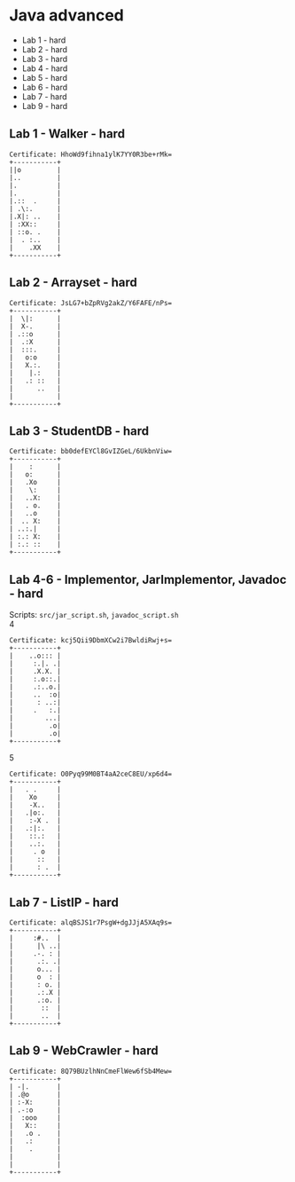 # Java advanced

- Lab 1 - hard
- Lab 2 - hard
- Lab 3 - hard
- Lab 4 - hard
- Lab 5 - hard
- Lab 6 - hard
- Lab 7 - hard
- Lab 9 - hard

## Lab 1 - Walker - hard
```
Certificate: HhoWd9fihna1ylK7YY0R3be+rMk=
+-----------+
||o         |
|..         |
|.          |
|.          |
|.::  .     |
| .\:.      |
|.X|: ..    |
| :XX::     |
| ::o. .    |
|  . :..    |
|    .XX    |
+-----------+
```

## Lab 2 - Arrayset - hard 
```
Certificate: JsLG7+bZpRVg2akZ/Y6FAFE/nPs=
+-----------+
|  \|:      |
|  X-.      |
| .::o      |
|  .:X      |
|  :::.     |
|   o:o     |
|   X.:.    |
|    |.:    |
|   .: ::   |
|      ..   |
|           |
+-----------+
```

## Lab 3 - StudentDB - hard 
```
Certificate: bb0defEYCl8GvIZGeL/6UkbnViw=
+-----------+
|    :      |
|   o:      |
|   .Xo     |
|    \:     |
|   ..X:    |
|   . o.    |
|   ..o     |
|  .. X:    |
| ..:.|     |
| :.: X:    |
| :.: ::    |
+-----------+
```

## Lab 4-6 - Implementor, JarImplementor, Javadoc - hard
Scripts: `src/jar_script.sh`, `javadoc_script.sh`   
4
```
Certificate: kcj5Qii9DbmXCw2i7BwldiRwj+s=
+-----------+
|    ..o::: |
|     :.|. .|
|     .X.X. |
|     :.o::.|
|     .:..o.|
|     ..  :o|
|      : ..:|
|     .   :.|
|        ...|
|         .o|
|         .o|
+-----------+

```
5
```
Certificate: O0Pyq99M0BT4aA2ceC8EU/xp6d4=
+-----------+
|   . .     |
|    Xo     |
|    -X..   |
|   .|o:.   |
|    :-X .  |
|   .:|:.   |
|    ::.:   |
|    ..:.   |
|     . o   |
|      ::   |
|      : .  |
+-----------+
```

## Lab 7 - ListIP - hard 
```
Certificate: alqBSJS1r7PsgW+dgJJjA5XAq9s=
+-----------+
|     :#..  |
|      |\ ..|
|     .-. : |
|      .:. .|
|      o... |
|      o  : |
|      : o. |
|      .:.X |
|      .:o. |
|       ::  |
|       ..  |
+-----------+

```

## Lab 9 - WebCrawler - hard 
```
Certificate: 8Q79BUzlhNnCmeFlWew6fSb4Mew=
+-----------+
| -|.       |
| .@o       |
| :-X:      |
| .-:o      |
|  :ooo     |
|   X::     |
|   .o .    |
|   .:      |
|    .      |
|           |
|           |
+-----------+
```
